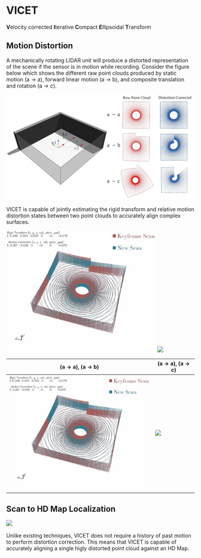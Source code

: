 # VICET
**V**elocity corrected **I**terative **C**ompact **E**llipsoidal **T**ransform

## Motion Distortion

A mechanically rotating LIDAR unit will produce a distorted representation of the scene if the sensor is in motion while recording. 
Consider the figure below which shows the different raw point clouds produced by static motion (a → a), forward linear motion (a → b), 
and composite translation and rotation (a → c).   

![](https://github.com/mcdermatt/VICET/blob/main/wideFig1.jpg)

VICET is capable of jointly estimating the rigid transform and relative motion distortion states between two point clouds to accurately align complex surfaces. 

<p float="left">
  <img src="/transOnlyBox.gif" width="400" />
  <img src="/transAndRotateBoxV2.gif" width="400" /> 
</p>


| (a → a), (a → b)                               |  (a → a), (a → c)                                |
| ---------------------------------------------- | ------------------------------------------------ |
|    <img src="/transOnlyBox.gif" width="400" /> | <img src="/transAndRotateBox.gif" width="400" /> |

## Scan to HD Map Localization

![](https://github.com/mcdermatt/VICET/blob/main/scan2map1.gif)

Unlike existing techniques, VICET does not require a history of past motion to perform distortion correction.
This means that VICET is capable of accurately aligning a single higly distorted point cloud against an HD Map.  
